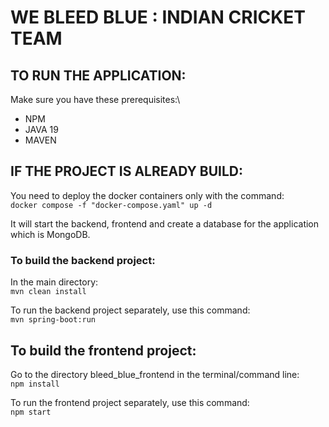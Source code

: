 # WE BLEED BLUE : INDIAN CRICKET TEAM

## TO RUN THE APPLICATION:
Make sure you have these prerequisites:\
- NPM
- JAVA 19
- MAVEN

## IF THE PROJECT IS ALREADY BUILD:
You need to deploy the docker containers only with the command:\
``
docker compose -f "docker-compose.yaml" up -d
``

It will start the backend, frontend and create a database for the application which is MongoDB.

### To build the backend project:
In the main directory:\
``
mvn clean install
``

To run the backend project separately, use this command:\
``
mvn spring-boot:run
``

## To build the frontend project:
Go to the directory bleed_blue_frontend in the terminal/command line:\
``
npm install
``

To run the frontend project separately, use this command:\
``
npm start
``


